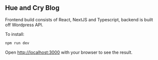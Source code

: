 ## Hue and Cry Blog

Frontend build consists of React, NextJS and Typescript, backend is built off Wordpress API.

To install:

```bash
npm run dev
```

Open [http://localhost:3000](http://localhost:3000) with your browser to see the result.


